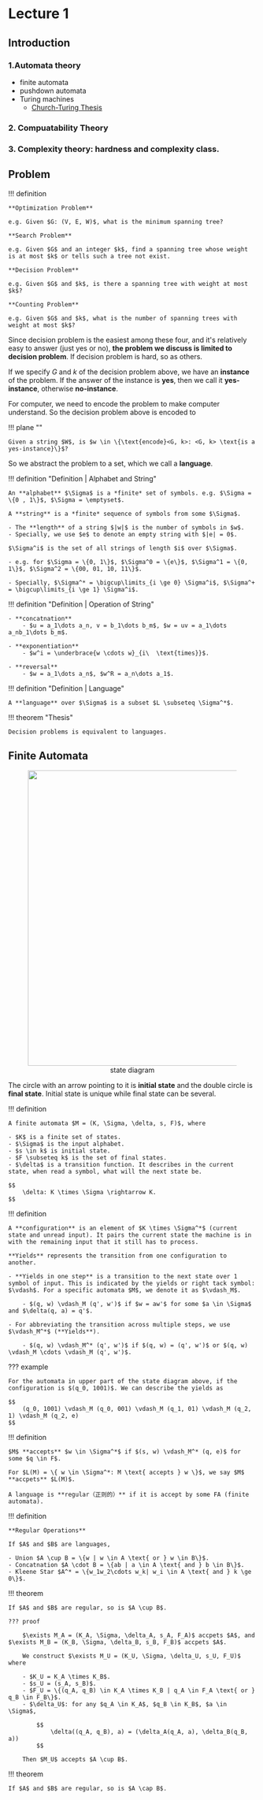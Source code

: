 # Lecture 1

## Introduction

### 1.Automata theory

- finite automata
- pushdown automata
- Turing machines
    - [Church-Turing Thesis](https://en.wikipedia.org/wiki/Church%E2%80%93Turing_thesis)

### 2. Compuatability Theory

### 3. Complexity theory:  hardness and complexity class.


## Problem

!!! definition

    **Optimization Problem**

    e.g. Given $G: (V, E, W)$, what is the minimum spanning tree?

    **Search Problem**

    e.g. Given $G$ and an integer $k$, find a spanning tree whose weight is at most $k$ or tells such a tree not exist.

    **Decision Problem**

    e.g. Given $G$ and $k$, is there a spanning tree with weight at most $k$?

    **Counting Problem**

    e.g. Given $G$ and $k$, what is the number of spanning trees with weight at most $k$?

Since decision problem is the easiest among these four, and it's relatively easy to answer (just yes or no), **the problem we discuss is limited to decision problem**. If decision problem is hard, so as others.

If we specify $G$ and $k$ of the decision problem above, we have an **instance** of the problem. If the answer of the instance is **yes**, then we call it **yes-instance**, otherwise **no-instance**.

For computer, we need to encode the problem to make computer understand. So the decision problem above is encoded to

!!! plane ""

    Given a string $W$, is $w \in \{\text{encode}<G, k>: <G, k> \text{is a yes-instance}\}$?

So we abstract the problem to a set, which we call a **language**.

!!! definition "Definition | Alphabet and String"

    An **alphabet** $\Sigma$ is a *finite* set of symbols. e.g. $\Sigma = \{0 , 1\}$, $\Sigma = \emptyset$.

    A **string** is a *finite* sequence of symbols from some $\Sigma$.
    
    - The **length** of a string $|w|$ is the number of symbols in $w$.
    - Specially, we use $e$ to denote an empty string with $|e| = 0$.

    $\Sigma^i$ is the set of all strings of length $i$ over $\Sigma$.

    - e.g. for $\Sigma = \{0, 1\}$, $\Sigma^0 = \{e\}$, $\Sigma^1 = \{0, 1\}$, $\Sigma^2 = \{00, 01, 10, 11\}$.

    - Specially, $\Sigma^* = \bigcup\limits_{i \ge 0} \Sigma^i$, $\Sigma^+ = \bigcup\limits_{i \ge 1} \Sigma^i$.

!!! definition "Definition | Operation of String"

    - **concatnation**
        - $u = a_1\dots a_n, v = b_1\dots b_m$, $w = uv = a_1\dots a_nb_1\dots b_m$.

    - **exponentiation**
        - $w^i = \underbrace{w \cdots w}_{i\  \text{times}}$.

    - **reversal**
        - $w = a_1\dots a_n$, $w^R = a_n\dots a_1$.

!!! definition "Definition | Language"

    A **language** over $\Sigma$ is a subset $L \subseteq \Sigma^*$.


!!! theorem "Thesis"

    Decision problems is equivalent to languages. 

## Finite Automata


<div align="center">
<figure>
    <img src="../imgs/0.png" style="width:600px"/>
    <figcaption> state diagram </figcaption>
</figure>
</div>

The circle with an arrow pointing to it is **initial state** and the double circle is **final state**. Initial state is unique while final state can be several.

!!! definition

    A finite automata $M = (K, \Sigma, \delta, s, F)$, where

    - $K$ is a finite set of states.
    - $\Sigma$ is the input alphabet.
    - $s \in k$ is initial state.
    - $F \subseteq k$ is the set of final states.
    - $\delta$ is a transition function. It describes in the current state, when read a symbol, what will the next state be.

    $$
        \delta: K \times \Sigma \rightarrow K.
    $$

!!! definition

    A **configuration** is an element of $K \times \Sigma^*$ (current state and unread input). It pairs the current state the machine is in with the remaining input that it still has to process.

    **Yields** represents the transition from one configuration to another.

    - **Yields in one step** is a transition to the next state over 1 symbol of input. This is indicated by the yields or right tack symbol: $\vdash$. For a specific automata $M$, we denote it as $\vdash_M$.

        - $(q, w) \vdash_M (q', w')$ if $w = aw'$ for some $a \in \Sigma$ and $\delta(q, a) = q'$.
    
    - For abbreviating the transition across multiple steps, we use $\vdash_M^*$ (**Yields**).

        - $(q, w) \vdash_M^* (q', w')$ if $(q, w) = (q', w')$ or $(q, w) \vdash_M \cdots \vdash_M (q', w')$.
    
??? example

    For the automata in upper part of the state diagram above, if the configuration is $(q_0, 1001)$. We can describe the yields as

    $$
        (q_0, 1001) \vdash_M (q_0, 001) \vdash_M (q_1, 01) \vdash_M (q_2, 1) \vdash_M (q_2, e)
    $$

!!! definition

    $M$ **accepts** $w \in \Sigma^*$ if $(s, w) \vdash_M^* (q, e)$ for some $q \in F$.

    For $L(M) = \{ w \in \Sigma^*: M \text{ accepts } w \}$, we say $M$ **accpets** $L(M)$.

    A language is **regular（正则的）** if it is accept by some FA (finite automata).

!!! definition

    **Regular Operations**

    If $A$ and $B$ are languages,

    - Union $A \cup B = \{w | w \in A \text{ or } w \in B\}$.
    - Concatnation $A \cdot B = \{ab | a \in A \text{ and } b \in B\}$.
    - Kleene Star $A^* = \{w_1w_2\cdots w_k| w_i \in A \text{ and } k \ge 0\}$.

!!! theorem

    If $A$ and $B$ are regular, so is $A \cup B$.

    ??? proof

        $\exists M_A = (K_A, \Sigma, \delta_A, s_A, F_A)$ accpets $A$, and $\exists M_B = (K_B, \Sigma, \delta_B, s_B, F_B)$ accpets $A$.

        We construct $\exists M_U = (K_U, \Sigma, \delta_U, s_U, F_U)$ where

        - $K_U = K_A \times K_B$.
        - $s_U = (s_A, s_B)$.
        - $F_U = \{(q_A, q_B) \in K_A \times K_B | q_A \in F_A \text{ or } q_B \in F_B\}$.
        - $\delta_U$: for any $q_A \in K_A$, $q_B \in K_B$, $a \in \Sigma$,

            $$
                \delta((q_A, q_B), a) = (\delta_A(q_A, a), \delta_B(q_B, a))
            $$

        Then $M_U$ accepts $A \cup B$.

!!! theorem

    If $A$ and $B$ are regular, so is $A \cap B$.